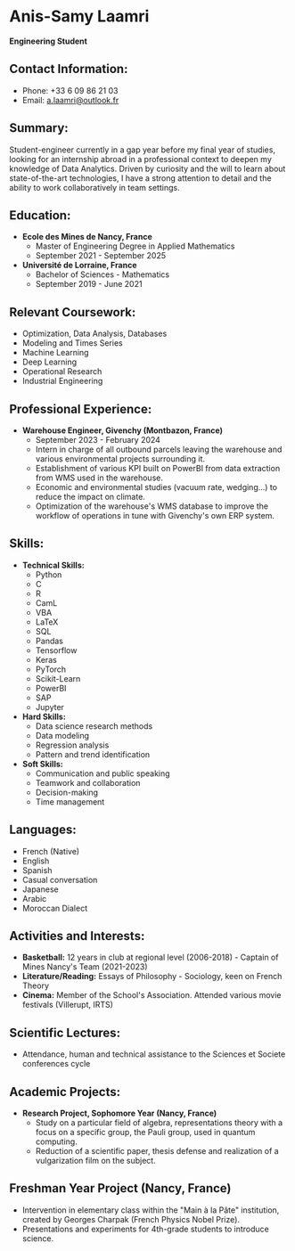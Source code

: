 **Anis-Samy Laamri**
=====================

**Engineering Student**

**Contact Information:**
------------------------

*   Phone: +33 6 09 86 21 03
*   Email: a.laamri@outlook.fr

**Summary:**
-------------

Student-engineer currently in a gap year before my final year of studies, looking for an internship abroad in a professional context to deepen my knowledge of Data Analytics. Driven by curiosity and the will to learn about state-of-the-art technologies, I have a strong attention to detail and the ability to work collaboratively in team settings.

**Education:**
-------------

*   **Ecole des Mines de Nancy, France**
    *   Master of Engineering Degree in Applied Mathematics
    *   September 2021 - September 2025
*   **Université de Lorraine, France**
    *   Bachelor of Sciences - Mathematics
    *   September 2019 - June 2021

**Relevant Coursework:**
----------------------

*   Optimization, Data Analysis, Databases
*   Modeling and Times Series
*   Machine Learning
*   Deep Learning
*   Operational Research
*   Industrial Engineering

**Professional Experience:**
-------------------------

*   **Warehouse Engineer, Givenchy (Montbazon, France)**
    *   September 2023 - February 2024
    *   Intern in charge of all outbound parcels leaving the warehouse and various environmental projects surrounding it.
    *   Establishment of various KPI built on PowerBI from data extraction from WMS used in the warehouse.
    *   Economic and environmental studies (vacuum rate, wedging...) to reduce the impact on climate.
    *   Optimization of the warehouse's WMS database to improve the workflow of operations in tune with Givenchy's own ERP system.

**Skills:**
----------

*   **Technical Skills:**
    *   Python
    *   C
    *   R
    *   CamL
    *   VBA
    *   LaTeX
    *   SQL
    *   Pandas
    *   Tensorflow
    *   Keras
    *   PyTorch
    *   Scikit-Learn
    *   PowerBI
    *   SAP
    *   Jupyter
*   **Hard Skills:**
    *   Data science research methods
    *   Data modeling
    *   Regression analysis
    *   Pattern and trend identification
*   **Soft Skills:**
    *   Communication and public speaking
    *   Teamwork and collaboration
    *   Decision-making
    *   Time management

**Languages:**
-------------

*   French (Native)
*   English
*   Spanish
*   Casual conversation
*   Japanese
*   Arabic
*   Moroccan Dialect

**Activities and Interests:**
---------------------------

*   **Basketball:** 12 years in club at regional level (2006-2018) - Captain of Mines Nancy's Team (2021-2023)
*   **Literature/Reading:** Essays of Philosophy - Sociology, keen on French Theory
*   **Cinema:** Member of the School's Association. Attended various movie festivals (Villerupt, IRTS)

**Scientific Lectures:**
----------------------

*   Attendance, human and technical assistance to the Sciences et Societe conferences cycle

**Academic Projects:**
---------------------

*   **Research Project, Sophomore Year (Nancy, France)**
    *   Study on a particular field of algebra, representations theory with a focus on a specific group, the Pauli group, used in quantum computing.
    *   Reduction of a scientific paper, thesis defense and realization of a vulgarization film on the subject.

**Freshman Year Project (Nancy, France)**
--------------------------------------

*   Intervention in elementary class within the "Main à la Pâte" institution, created by Georges Charpak (French Physics Nobel Prize).
*   Presentations and experiments for 4th-grade students to introduce science.